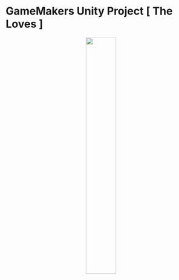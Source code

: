 <h1 align="left">GameMakers Unity Project [ The Loves ]</h1>

<p align = "center">
  <img width="40%" height="40%" align = "center" src="https://github.com/ciderzx/Unity_TheLoves/assets/66687236/69502197-fe11-407d-85e6-27fdbf41f785"/>
</p>
